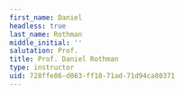```yaml
---
first_name: Daniel
headless: true
last_name: Rothman
middle_initial: ''
salutation: Prof.
title: Prof. Daniel Rothman
type: instructor
uid: 728ffe86-d083-ff18-71ad-71d94ca80371
---
```

